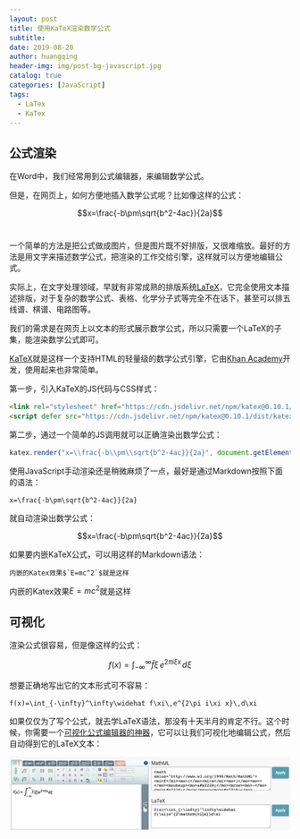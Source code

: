 ```yaml
---
layout: post
title: 使用KaTeX渲染数学公式
subtitle:
date: 2019-08-20
author: huangqing
header-img: img/post-bg-javascript.jpg
catalog: true
categories: [JavaScript]
tags:
  - LaTex
  - KaTex
---
```


## 公式渲染

在Word中，我们经常用到公式编辑器，来编辑数学公式。

但是，在网页上，如何方便地插入数学公式呢？比如像这样的公式：

$$x=\frac{-b\pm\sqrt{b^2-4ac}}{2a}$$
​	

一个简单的方法是把公式做成图片，但是图片既不好排版，又很难缩放。最好的方法是用文字来描述数学公式，把渲染的工作交给引擎，这样就可以方便地编辑公式。

实际上，在文字处理领域，早就有非常成熟的排版系统[LaTeX](https://www.latex-project.org)，它完全使用文本描述排版，对于复杂的数学公式、表格、化学分子式等完全不在话下，甚至可以排五线谱、棋谱、电路图等。

我们的需求是在网页上以文本的形式展示数学公式，所以只需要一个LaTeX的子集，能渲染数学公式即可。

[KaTeX](https://katex.org)就是这样一个支持HTML的轻量级的数学公式引擎，它由[Khan Academy](https://zh.khanacademy.org)开发，使用起来也非常简单。

第一步，引入KaTeX的JS代码与CSS样式：

```html
<link rel="stylesheet" href="https://cdn.jsdelivr.net/npm/katex@0.10.1/dist/katex.min.css">
<script defer src="https://cdn.jsdelivr.net/npm/katex@0.10.1/dist/katex.min.js"></script>
```

第二步，通过一个简单的JS调用就可以正确渲染出数学公式：

```js
katex.render("x=\\frac{-b\\pm\\sqrt{b^2-4ac}}{2a}", document.getElementById("math"));
```

使用JavaScript手动渲染还是稍微麻烦了一点，最好是通过Markdown按照下面的语法：

```
x=\frac{-b\pm\sqrt{b^2-4ac}}{2a}
```

就自动渲染出数学公式：

$$x=\frac{-b\pm\sqrt{b^2-4ac}}{2a}$$

如果要内嵌KaTeX公式，可以用这样的Markdown语法：
```
内嵌的Katex效果$`E=mc^2`$就是这样
```
内嵌的Katex效果$`E=mc^2`$就是这样

## 可视化

渲染公式很容易，但是像这样的公式：

$$f(x)=\int_{-\infty}^\infty\widehat f\xi\,e^{2\pi i\xi x}\,d\xi$$

想要正确地写出它的文本形式可不容易：

```
f(x)=\int_{-\infty}^\infty\widehat f\xi\,e^{2\pi i\xi x}\,d\xi
```

如果仅仅为了写个公式，就去学LaTeX语法，那没有十天半月的肯定不行。这个时候，你需要一个[可视化公式编辑器的神器](http://www.wiris.com/editor/demo/en/developers)，它可以让我们可视化地编辑公式，然后自动得到它的LaTeX文本：

![](/images/javascript/mathML-editer.jpg)
